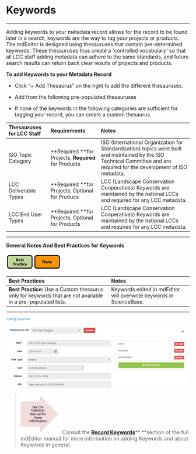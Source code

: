 # Keywords

---

Adding keywords to your metadata record allows for the record to be found later in a search, keywords are the way to tag your projects or products. The mdEditor is designed using thesauruses that contain pre-determined keywords. These thesauruses thus create a 'controlled vocabulary' so that all LCC staff adding metadata can adhere to the same standards, and future search results can return back clear results of projects and products.

**To add Keywords to your Metadata Record**

* Click “+ Add Thesaurus” on the right to add the different thesauruses.

* Add from the following pre-populated thesauruses

* If none of the keywords in the following categories are sufficient for tagging your record, you can create a custom thesaurus.

| Thesauruses for LCC Staff | Requirements | Notes |
| :--- | :--- | :--- |
| ISO Topic Category | **Required **for Projects, **Required** for Products | ISO \(International Organization for Standardization\) topics were built and maintained by the ISO Technical Committee and are required for the development of ISO metadata. |
| LCC Deliverable Types | **Required **for Projects, Optional for Producs | LCC \(Landscape Conservation Cooperatives\) Keywords are maintained by the national LCCs and required for any LCC metadata. |
| LCC End User Types | **Required **for Projects, Optional for Products | LCC \(Landscape Conservation Cooperatives\) Keywords are maintained by the national LCCs and required for any LCC metadata. |

---

**General Notes And Best Practices for Keywords**

![](/assets/best_practice_small.png)![](/assets/note_small.png)

| Best Practices | Notes |
| :--- | :--- |
| **Best Practice:** Use a Custom thesaurus only for keywords that are not available in a pre-populated lists. | Keywords edited in mdEditor will overwrite keywords in ScienceBase. |

---

![](/assets/keywords_window.png)

> ![](/assets/see_full_manual_for.png)Consult the [**Record Keywords**](https://adiwg.gitbooks.io/mdeditor/content/record/edit/keywords.html)** **section of the full mdEditor manual for more information on adding Keywords and about Keywords in general.



